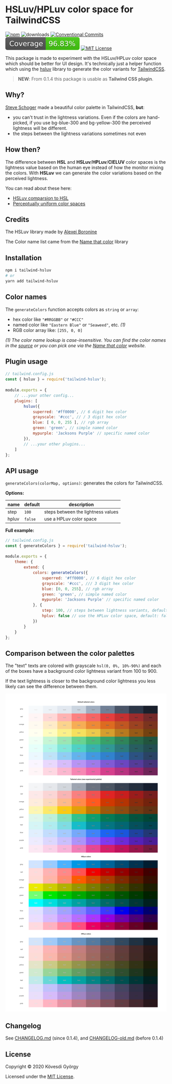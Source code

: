 # HSLuv/HPLuv color space for TailwindCSS

[![npm](https://img.shields.io/npm/v/tailwind-hsluv)](https://www.npmjs.com/package/tailwind-hsluv) ![downloads](https://img.shields.io/npm/dm/tailwind-hsluv) [![Conventional Commits](https://img.shields.io/badge/Conventional%20Commits-1.0.0-yellow.svg)](https://conventionalcommits.org)![coverage](./coverage/badge.svg) [![MIT License](https://img.shields.io/npm/l/make-coverage-badge.svg)](https://github.com/samzlab/tailwind-hsluv/blob/master/LICENSE)

This package is made to experiment with the HSLuv/HPLuv color space which should be better for UI design. It's technically just a helper function which using the [hsluv](https://github.com/hsluv/hsluv/tree/master/javascript) library to generate the color variants for [TailwindCSS](https://tailwindcss.com/).

> **NEW**: From 0.1.4 this package is usable as **Tailwind CSS plugin**. 



## Why?

[Steve Schoger](https://twitter.com/steveschoger) made a beautiful color palette in TailwindCSS, **but**: 

- you can't trust in the lightness variations. Even if the colors are hand-picked, if you use bg-blue-300 and bg-yellow-300 the perceived lightness will be different.
- the steps between the lightness variations sometimes not even



## How then?

The difference between **HSL** and **HSLuv**/**HPLuv**/**CIELUV** color spaces is the lightness value based on the human eye instead of how the monitor mixing the colors. With **HSLuv** we can generate the color variations based on the perceived lightness.

You can read about these here:
* [HSLuv comparsion to HSL](https://www.hsluv.org/comparison/)
* [Perceptually uniform color spaces](https://programmingdesignsystems.com/color/perceptually-uniform-color-spaces/)



## Credits

The HSLuv library made by [Alexei Boronine](https://www.boronine.com/)

The Color name list came from the [Name that color](http://chir.ag/projects/name-that-color/) library



## Installation

```bash
npm i tailwind-hsluv
# or
yarn add tailwind-hsluv
```



## Color names

The `generateColors` function accepts colors as `string` or `array`: 

* hex color like `"#RRGGBB"` or `"#CCC"`
* named color like `"Eastern Blue"` or `"Seaweed"`, etc. *(1)*
* RGB color array like: `[255, 0, 0]`

*(1) The color name lookup is case-insensitive. You can find the color names in the [source](./src/color-names.js) or you can pick one via the [Name that color](http://chir.ag/projects/name-that-color/) website.*



## Plugin usage

```javascript
// tailwind.config.js
const { hsluv } = require('tailwind-hsluv');

module.exports = {
    // ...your other config...
    plugins: [
        hsluv({
            superred: '#ff0000', // 6 digit hex color
            grayscale: '#ccc', // / 3 digit hex color
            blue: [ 0, 0, 255 ], // rgb array
            green: 'green', // simple named color
            mypurple: 'Jacksons Purple' // specific named color
        }),
        // ...your other plugins...
    ]
};
```



## API usage

`generateColors(colorMap, options)`: generates the colors for TailwindCSS.

**Options:**

| name  | default | description                        |
| ----- | ------- | ---------------------------------- |
| step  | `100`   | steps between the lightness values |
| hpluv | `false` | use a HPLuv color space            |

**Full example:**

```javascript
// tailwind.config.js
const { generateColors } = require('tailwind-hsluv');

module.exports = {
    theme: {
        extend: {
            colors: generateColors({
                superred: '#ff0000', // 6 digit hex color
                grayscale: '#ccc', /// 3 digit hex color
                blue: [0, 0, 255], // rgb array
                green: 'green', // simple named color
                mypurple: 'Jacksons Purple' // specific named color
            }, {
                step: 100, // steps between lightness variants, default: 100
                hpluv: false // use the HPLuv color space, default: false
            })
        }
    }
};
```



## Comparison between the color palettes

The "text" texts are colored with grayscale `hsl(0, 0%, 10%-90%)` and each of the boxes have a background color lightness variant from 100 to 900.

If the text lightness is closer to the background color lightness you less likely can see the difference between them.





![image-20200925214453451](assets/image-20200925214453451.png)



## Changelog

See [CHANGELOG.md](./CHANGELOG.md) (since 0.1.4), and  [CHANGELOG-old.md](./CHANGELOG-old.md) (before 0.1.4)



## License

Copyright © 2020 Kövesdi György

Licensed under the [MIT License](https://github.com/samzlab/tailwind-hsluv/blob/master/LICENSE).
